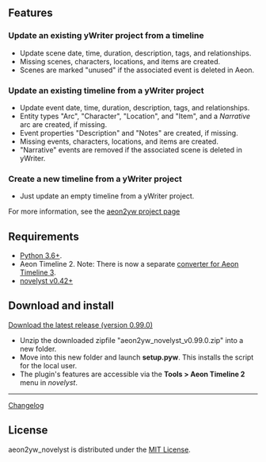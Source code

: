 ## Features

### Update an existing yWriter project from a timeline

- Update scene date, time, duration, description, tags, and relationships.
- Missing scenes, characters, locations, and items are created.
- Scenes are marked "unused" if the associated event is deleted in Aeon.

### Update an existing timeline from a yWriter project

- Update event date, time, duration, description, tags, and relationships.
- Entity types "Arc", "Character", "Location", and "Item", and a *Narrative* arc are created, if missing.
- Event properties "Description" and "Notes" are created, if missing.
- Missing events, characters, locations, and items are created.
- "Narrative" events are removed if the associated scene is deleted in yWriter.

### Create a new timeline from a yWriter project

- Just update an empty timeline from a yWriter project.


For more information, see the [aeon2yw project page](https://peter88213.github.io/aeon2yw)


## Requirements

- [Python 3.6+](https://www.python.org).
- Aeon Timeline 2. Note: There is now a separate [converter for Aeon Timeline 3](https://peter88213.github.io/aeon3yw). 
- [novelyst v0.42+](https://peter88213.github.io/novelyst) 

## Download and install

[Download the latest release (version 0.99.0)](https://raw.githubusercontent.com/peter88213/aeon2yw_novelyst/main/dist/aeon2yw_v0.99.0.zip)

- Unzip the downloaded zipfile "aeon2yw_novelyst_v0.99.0.zip" into a new folder.
- Move into this new folder and launch **setup.pyw**. This installs the script for the local user.
- The plugin's features are accessible via the **Tools > Aeon Timeline 2** menu in *novelyst*.

------------------------------------------------------------------

[Changelog](changelog)


## License

aeon2yw_novelyst is distributed under the [MIT License](http://www.opensource.org/licenses/mit-license.php).


 




